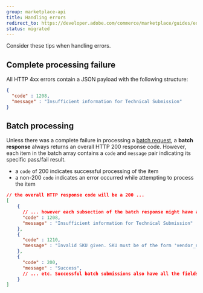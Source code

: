 ```yaml
---
group: marketplace-api
title: Handling errors
redirect_to: https://developer.adobe.com/commerce/marketplace/guides/eqp/v1/handling-errors/
status: migrated
---
```


Consider these tips when handling errors.

## Complete processing failure

All HTTP 4xx errors contain a JSON payload with the following structure:

```json
{
  "code" : 1208,
  "message" : "Insufficient information for Technical Submission"
}
```

## Batch processing

Unless there was a complete failure in processing a [batch request](rest-api.html#batch), a **batch response** always returns an overall HTTP 200 response code.  However, each item in the batch array contains a `code` and `message` pair indicating its specific pass/fail result.

-  a `code` of 200 indicates successful processing of the item
-  a non-200 `code` indicates an error occurred while attempting to process the item

```json
// the overall HTTP response code will be a 200 ...
[
    {
      // ... however each subsection of the batch response might have a non-200 error code
      "code" : 1208,
      "message" : "Insufficient information for Technical Submission"
    },
    {
      "code" : 1210,
      "message" : "Invalid SKU given. SKU must be of the form 'vendor_name/package_name'"
    },
    {
      "code" : 200,
      "message" : "Success",
      // ... etc. Successful batch submissions also have all the fields from a successful result.
    }
]
```
